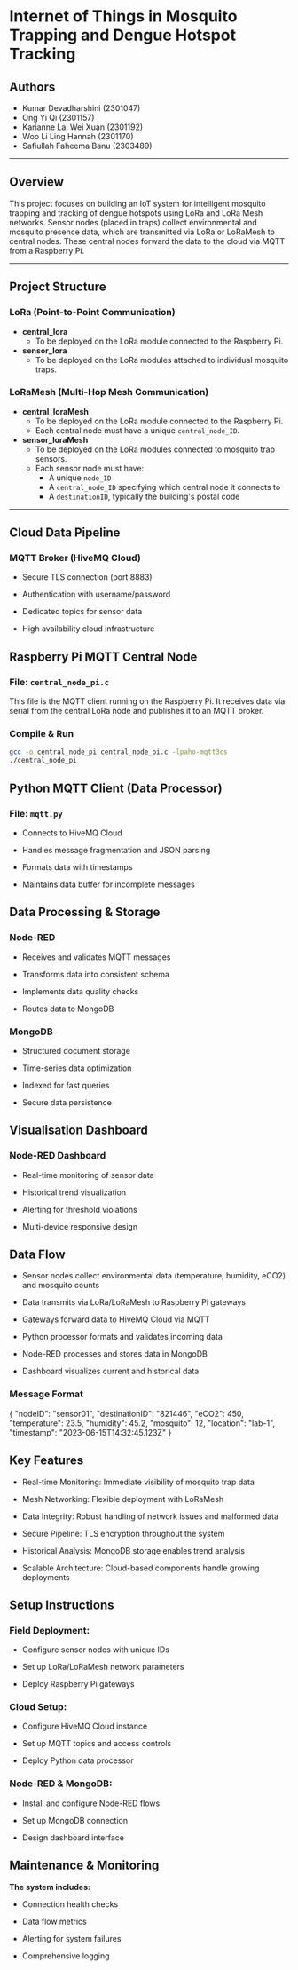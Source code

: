 # Internet of Things in Mosquito Trapping and Dengue Hotspot Tracking 

## Authors
- Kumar Devadharshini (2301047)
- Ong Yi Qi (2301157)
- Karianne Lai Wei Xuan (2301192)
- Woo Li Ling Hannah (2301170)
- Safiullah Faheema Banu (2303489)

---

## Overview

This project focuses on building an IoT system for intelligent mosquito trapping and tracking of dengue hotspots using LoRa and LoRa Mesh networks. Sensor nodes (placed in traps) collect environmental and mosquito presence data, which are transmitted via LoRa or LoRaMesh to central nodes. These central nodes forward the data to the cloud via MQTT from a Raspberry Pi.

---

## Project Structure

### LoRa (Point-to-Point Communication)
- **central_lora**  
  - To be deployed on the LoRa module connected to the Raspberry Pi.
- **sensor_lora**  
  - To be deployed on the LoRa modules attached to individual mosquito traps.

### LoRaMesh (Multi-Hop Mesh Communication)
- **central_loraMesh**  
  - To be deployed on the LoRa module connected to the Raspberry Pi.
  - Each central node must have a unique `central_node_ID`.
- **sensor_loraMesh**  
  - To be deployed on the LoRa modules connected to mosquito trap sensors.
  - Each sensor node must have:
    - A unique `node_ID`
    - A `central_node_ID` specifying which central node it connects to
    - A `destinationID`, typically the building's postal code

---
## Cloud Data Pipeline
### MQTT Broker (HiveMQ Cloud)
- Secure TLS connection (port 8883)

- Authentication with username/password

- Dedicated topics for sensor data

- High availability cloud infrastructure


## Raspberry Pi MQTT Central Node

### File: `central_node_pi.c`
This file is the MQTT client running on the Raspberry Pi. It receives data via serial from the central LoRa node and publishes it to an MQTT broker.

### Compile & Run

```bash
gcc -o central_node_pi central_node_pi.c -lpaho-mqtt3cs
./central_node_pi
```

## Python MQTT Client (Data Processor)
### File: `mqtt.py`
- Connects to HiveMQ Cloud

- Handles message fragmentation and JSON parsing

- Formats data with timestamps

- Maintains data buffer for incomplete messages

## Data Processing & Storage 
### Node-RED
- Receives and validates MQTT messages

- Transforms data into consistent schema

- Implements data quality checks

- Routes data to MongoDB

### MongoDB
- Structured document storage

- Time-series data optimization

- Indexed for fast queries

- Secure data persistence

## Visualisation Dashboard 
### Node-RED Dashboard
- Real-time monitoring of sensor data

- Historical trend visualization

- Alerting for threshold violations

- Multi-device responsive design

## Data Flow 
- Sensor nodes collect environmental data (temperature, humidity, eCO2) and mosquito counts

- Data transmits via LoRa/LoRaMesh to Raspberry Pi gateways

- Gateways forward data to HiveMQ Cloud via MQTT

- Python processor formats and validates incoming data

- Node-RED processes and stores data in MongoDB

- Dashboard visualizes current and historical data

### Message Format 
{
  "nodeID": "sensor01",
  "destinationID": "821446",
  "eCO2": 450,
  "temperature": 23.5,
  "humidity": 45.2,
  "mosquito": 12,
  "location": "lab-1",
  "timestamp": "2023-06-15T14:32:45.123Z"
}

## Key Features 
- Real-time Monitoring: Immediate visibility of mosquito trap data

- Mesh Networking: Flexible deployment with LoRaMesh

- Data Integrity: Robust handling of network issues and malformed data

- Secure Pipeline: TLS encryption throughout the system

- Historical Analysis: MongoDB storage enables trend analysis

- Scalable Architecture: Cloud-based components handle growing deployments

## Setup Instructions 
### Field Deployment:

- Configure sensor nodes with unique IDs

- Set up LoRa/LoRaMesh network parameters

- Deploy Raspberry Pi gateways

### Cloud Setup:

- Configure HiveMQ Cloud instance

- Set up MQTT topics and access controls

- Deploy Python data processor

### Node-RED & MongoDB:

- Install and configure Node-RED flows

- Set up MongoDB connection

- Design dashboard interface

## Maintenance & Monitoring
**The system includes:**

- Connection health checks

- Data flow metrics

- Alerting for system failures

- Comprehensive logging


